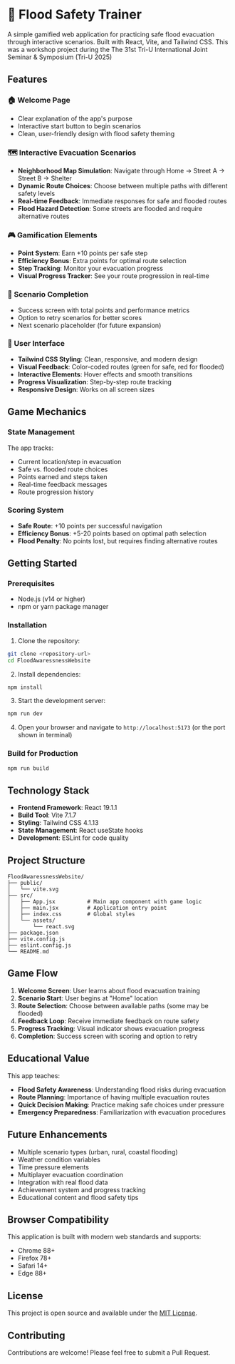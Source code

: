 # 🌊 Flood Safety Trainer

A simple gamified web application for practicing safe flood evacuation through interactive scenarios. Built with React, Vite, and Tailwind CSS. This was a workshop project during the The 31st Tri-U International Joint Seminar & Symposium (Tri-U 2025)

## Features

### 🏠 Welcome Page
- Clear explanation of the app's purpose
- Interactive start button to begin scenarios
- Clean, user-friendly design with flood safety theming

### 🗺️ Interactive Evacuation Scenarios
- **Neighborhood Map Simulation**: Navigate through Home → Street A → Street B → Shelter
- **Dynamic Route Choices**: Choose between multiple paths with different safety levels
- **Real-time Feedback**: Immediate responses for safe and flooded routes
- **Flood Hazard Detection**: Some streets are flooded and require alternative routes

### 🎮 Gamification Elements
- **Point System**: Earn +10 points per safe step
- **Efficiency Bonus**: Extra points for optimal route selection
- **Step Tracking**: Monitor your evacuation progress
- **Visual Progress Tracker**: See your route progression in real-time

### 🎯 Scenario Completion
- Success screen with total points and performance metrics
- Option to retry scenarios for better scores
- Next scenario placeholder (for future expansion)

### 🎨 User Interface
- **Tailwind CSS Styling**: Clean, responsive, and modern design
- **Visual Feedback**: Color-coded routes (green for safe, red for flooded)
- **Interactive Elements**: Hover effects and smooth transitions
- **Progress Visualization**: Step-by-step route tracking
- **Responsive Design**: Works on all screen sizes

## Game Mechanics

### State Management
The app tracks:
- Current location/step in evacuation
- Safe vs. flooded route choices
- Points earned and steps taken
- Real-time feedback messages
- Route progression history

### Scoring System
- **Safe Route**: +10 points per successful navigation
- **Efficiency Bonus**: +5-20 points based on optimal path selection
- **Flood Penalty**: No points lost, but requires finding alternative routes

## Getting Started

### Prerequisites
- Node.js (v14 or higher)
- npm or yarn package manager

### Installation

1. Clone the repository:
```bash
git clone <repository-url>
cd FloodAwaressnessWebsite
```

2. Install dependencies:
```bash
npm install
```

3. Start the development server:
```bash
npm run dev
```

4. Open your browser and navigate to `http://localhost:5173` (or the port shown in terminal)

### Build for Production
```bash
npm run build
```

## Technology Stack

- **Frontend Framework**: React 19.1.1
- **Build Tool**: Vite 7.1.7
- **Styling**: Tailwind CSS 4.1.13
- **State Management**: React useState hooks
- **Development**: ESLint for code quality

## Project Structure

```
FloodAwaressnessWebsite/
├── public/
│   └── vite.svg
├── src/
│   ├── App.jsx          # Main app component with game logic
│   ├── main.jsx         # Application entry point
│   ├── index.css        # Global styles
│   └── assets/
│       └── react.svg
├── package.json
├── vite.config.js
├── eslint.config.js
└── README.md
```

## Game Flow

1. **Welcome Screen**: User learns about flood evacuation training
2. **Scenario Start**: User begins at "Home" location
3. **Route Selection**: Choose between available paths (some may be flooded)
4. **Feedback Loop**: Receive immediate feedback on route safety
5. **Progress Tracking**: Visual indicator shows evacuation progress
6. **Completion**: Success screen with scoring and option to retry

## Educational Value

This app teaches:
- **Flood Safety Awareness**: Understanding flood risks during evacuation
- **Route Planning**: Importance of having multiple evacuation routes
- **Quick Decision Making**: Practice making safe choices under pressure
- **Emergency Preparedness**: Familiarization with evacuation procedures

## Future Enhancements

- Multiple scenario types (urban, rural, coastal flooding)
- Weather condition variables
- Time pressure elements
- Multiplayer evacuation coordination
- Integration with real flood data
- Achievement system and progress tracking
- Educational content and flood safety tips

## Browser Compatibility

This application is built with modern web standards and supports:
- Chrome 88+
- Firefox 78+
- Safari 14+
- Edge 88+

## License

This project is open source and available under the [MIT License](LICENSE).

## Contributing

Contributions are welcome! Please feel free to submit a Pull Request.

